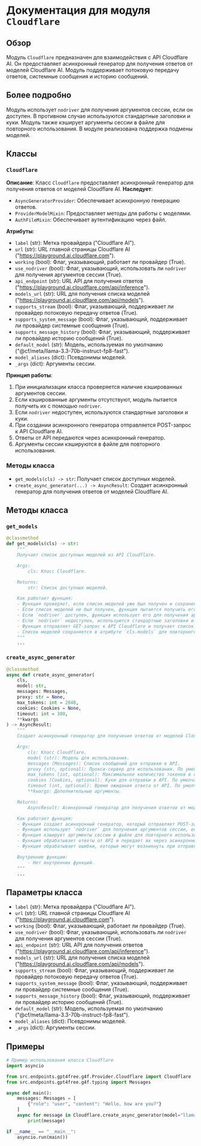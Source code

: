 # Документация для модуля `Cloudflare`

## Обзор

Модуль `Cloudflare` предназначен для взаимодействия с API Cloudflare AI. Он предоставляет асинхронный генератор для получения ответов от моделей Cloudflare AI. Модуль поддерживает потоковую передачу ответов, системные сообщения и историю сообщений.

## Более подробно

Модуль использует `nodriver` для получения аргументов сессии, если он доступен. В противном случае используются стандартные заголовки и куки. Модуль также кэширует аргументы сессии в файле для повторного использования.
В модуле реализована поддержка подмены моделей.

## Классы

### `Cloudflare`

**Описание**: Класс `Cloudflare` предоставляет асинхронный генератор для получения ответов от моделей Cloudflare AI.
**Наследует**:
- `AsyncGeneratorProvider`: Обеспечивает асинхронную генерацию ответов.
- `ProviderModelMixin`: Предоставляет методы для работы с моделями.
- `AuthFileMixin`: Обеспечивает аутентификацию через файл.

**Атрибуты**:
- `label` (str): Метка провайдера ("Cloudflare AI").
- `url` (str): URL главной страницы Cloudflare AI ("https://playground.ai.cloudflare.com").
- `working` (bool): Флаг, указывающий, работает ли провайдер (True).
- `use_nodriver` (bool): Флаг, указывающий, использовать ли `nodriver` для получения аргументов сессии (True).
- `api_endpoint` (str): URL API для получения ответов ("https://playground.ai.cloudflare.com/api/inference").
- `models_url` (str): URL для получения списка моделей ("https://playground.ai.cloudflare.com/api/models").
- `supports_stream` (bool): Флаг, указывающий, поддерживает ли провайдер потоковую передачу ответов (True).
- `supports_system_message` (bool): Флаг, указывающий, поддерживает ли провайдер системные сообщения (True).
- `supports_message_history` (bool): Флаг, указывающий, поддерживает ли провайдер историю сообщений (True).
- `default_model` (str): Модель, используемая по умолчанию ("@cf/meta/llama-3.3-70b-instruct-fp8-fast").
- `model_aliases` (dict): Псевдонимы моделей.
- `_args` (dict): Аргументы сессии.

**Принцип работы**:
1. При инициализации класса проверяется наличие кэшированных аргументов сессии.
2. Если кэшированные аргументы отсутствуют, модуль пытается получить их с помощью `nodriver`.
3. Если `nodriver` недоступен, используются стандартные заголовки и куки.
4. При создании асинхронного генератора отправляется POST-запрос к API Cloudflare AI.
5. Ответы от API передаются через асинхронный генератор.
6. Аргументы сессии кэшируются в файле для повторного использования.

### Методы класса
- `get_models(cls) -> str`: Получает список доступных моделей.
- `create_async_generator(...) -> AsyncResult`: Создает асинхронный генератор для получения ответов от моделей Cloudflare AI.

## Методы класса

### `get_models`

```python
@classmethod
def get_models(cls) -> str:
    """
    Получает список доступных моделей из API Cloudflare.

    Args:
        cls: Класс Cloudflare.

    Returns:
        str: Список доступных моделей.

    Как работает функция:
    - Функция проверяет, если список моделей уже был получен и сохранен в атрибуте `cls.models`.
    - Если список моделей не был получен, функция пытается получить его из API Cloudflare.
    - Если `nodriver` доступен, функция использует его для получения аргументов сессии.
    - Если `nodriver` недоступен, используются стандартные заголовки и куки.
    - Функция отправляет GET-запрос к API Cloudflare и получает список моделей в формате JSON.
    - Список моделей сохраняется в атрибуте `cls.models` для повторного использования.
    """
    ...
```

### `create_async_generator`

```python
@classmethod
async def create_async_generator(
    cls,
    model: str,
    messages: Messages,
    proxy: str = None,
    max_tokens: int = 2048,
    cookies: Cookies = None,
    timeout: int = 300,
    **kwargs
) -> AsyncResult:
    """
    Создает асинхронный генератор для получения ответов от моделей Cloudflare AI.

    Args:
        cls: Класс Cloudflare.
        model (str): Модель для использования.
        messages (Messages): Список сообщений для отправки в API.
        proxy (str, optional): Прокси-сервер для использования. По умолчанию None.
        max_tokens (int, optional): Максимальное количество токенов в ответе. По умолчанию 2048.
        cookies (Cookies, optional): Куки для отправки в API. По умолчанию None.
        timeout (int, optional): Время ожидания ответа от API. По умолчанию 300.
        **kwargs: Дополнительные аргументы.

    Returns:
        AsyncResult: Асинхронный генератор для получения ответов от моделей Cloudflare AI.

    Как работает функция:
    - Функция создает асинхронный генератор, который отправляет POST-запрос к API Cloudflare и получает ответы в потоковом режиме.
    - Функция использует `nodriver` для получения аргументов сессии, если он доступен.
    - Функция кэширует аргументы сессии в файле для повторного использования.
    - Функция обрабатывает ответы от API и передает их через асинхронный генератор.
    - Функция обрабатывает ошибки, которые могут возникнуть при отправке запроса или получении ответа.

    Внутренние функции:
        - Нет внутренних функций.
    """
    ...
```

## Параметры класса

- `label` (str): Метка провайдера ("Cloudflare AI").
- `url` (str): URL главной страницы Cloudflare AI ("https://playground.ai.cloudflare.com").
- `working` (bool): Флаг, указывающий, работает ли провайдер (True).
- `use_nodriver` (bool): Флаг, указывающий, использовать ли `nodriver` для получения аргументов сессии (True).
- `api_endpoint` (str): URL API для получения ответов ("https://playground.ai.cloudflare.com/api/inference").
- `models_url` (str): URL для получения списка моделей ("https://playground.ai.cloudflare.com/api/models").
- `supports_stream` (bool): Флаг, указывающий, поддерживает ли провайдер потоковую передачу ответов (True).
- `supports_system_message` (bool): Флаг, указывающий, поддерживает ли провайдер системные сообщения (True).
- `supports_message_history` (bool): Флаг, указывающий, поддерживает ли провайдер историю сообщений (True).
- `default_model` (str): Модель, используемая по умолчанию ("@cf/meta/llama-3.3-70b-instruct-fp8-fast").
- `model_aliases` (dict): Псевдонимы моделей.
- `_args` (dict): Аргументы сессии.

## Примеры

```python
# Пример использования класса Cloudflare
import asyncio

from src.endpoints.gpt4free.g4f.Provider.Cloudflare import Cloudflare
from src.endpoints.gpt4free.g4f.typing import Messages

async def main():
    messages: Messages = [
        {"role": "user", "content": "Hello, how are you?"}
    ]
    async for message in Cloudflare.create_async_generator(model="llama-2-7b", messages=messages):
        print(message)

if __name__ == "__main__":
    asyncio.run(main())